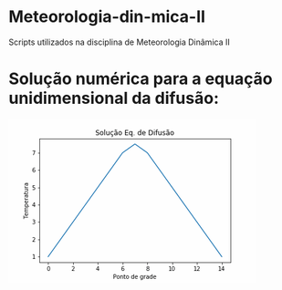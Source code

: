 # Meteorologia-din-mica-II
Scripts utilizados na disciplina de Meteorologia Dinâmica II

# Solução numérica para a equação unidimensional da difusão:

![](./solucao.gif)
